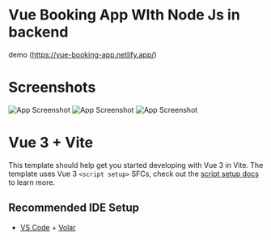 
# Vue Booking App WIth Node Js in backend
demo (https://vue-booking-app.netlify.app/)
# Screenshots

![App Screenshot](https://res.cloudinary.com/flairbeese/image/upload/v1657158397/Screenshot_16_evxufd.jpg)
![App Screenshot](https://res.cloudinary.com/flairbeese/image/upload/v1657158397/Screenshot_17_b0ts75.jpg)
![App Screenshot](https://res.cloudinary.com/flairbeese/image/upload/v1657158397/Screenshot_18_p5cnj3.jpg)

# Vue 3 + Vite

This template should help get you started developing with Vue 3 in Vite. The template uses Vue 3 `<script setup>` SFCs, check out the [script setup docs](https://v3.vuejs.org/api/sfc-script-setup.html#sfc-script-setup) to learn more.

## Recommended IDE Setup

- [VS Code](https://code.visualstudio.com/) + [Volar](https://marketplace.visualstudio.com/items?itemName=Vue.volar)
